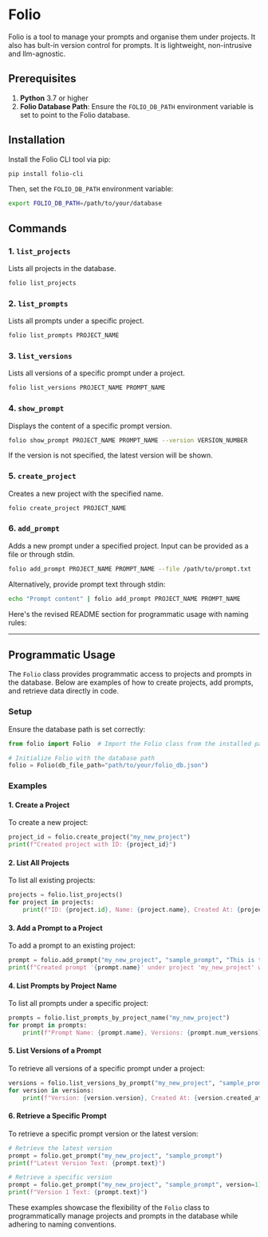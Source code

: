 # Folio

Folio is a tool to manage your prompts and organise them under projects. It also has bult-in version control for prompts. It is lightweight, non-intrusive and llm-agnostic.

## Prerequisites

1. **Python** 3.7 or higher
2. **Folio Database Path**: Ensure the `FOLIO_DB_PATH` environment variable is set to point to the Folio database.

## Installation

Install the Folio CLI tool via pip:

```bash
pip install folio-cli
```

Then, set the `FOLIO_DB_PATH` environment variable:

```bash
export FOLIO_DB_PATH=/path/to/your/database
```

## Commands

### 1. `list_projects`

Lists all projects in the database.

```bash
folio list_projects
```

### 2. `list_prompts`

Lists all prompts under a specific project.

```bash
folio list_prompts PROJECT_NAME
```

### 3. `list_versions`

Lists all versions of a specific prompt under a project.

```bash
folio list_versions PROJECT_NAME PROMPT_NAME
```

### 4. `show_prompt`

Displays the content of a specific prompt version.

```bash
folio show_prompt PROJECT_NAME PROMPT_NAME --version VERSION_NUMBER
```

If the version is not specified, the latest version will be shown.

### 5. `create_project`

Creates a new project with the specified name.

```bash
folio create_project PROJECT_NAME
```

### 6. `add_prompt`

Adds a new prompt under a specified project. Input can be provided as a file or through stdin.

```bash
folio add_prompt PROJECT_NAME PROMPT_NAME --file /path/to/prompt.txt
```

Alternatively, provide prompt text through stdin:

```bash
echo "Prompt content" | folio add_prompt PROJECT_NAME PROMPT_NAME
```

Here's the revised README section for programmatic usage with naming rules:

---

## Programmatic Usage

The `Folio` class provides programmatic access to projects and prompts in the database. Below are examples of how to create projects, add prompts, and retrieve data directly in code.

### Setup

Ensure the database path is set correctly:

```python
from folio import Folio  # Import the Folio class from the installed package

# Initialize Folio with the database path
folio = Folio(db_file_path="path/to/your/folio_db.json")
```

### Examples

#### 1. Create a Project

To create a new project:

```python
project_id = folio.create_project("my_new_project")
print(f"Created project with ID: {project_id}")
```

#### 2. List All Projects

To list all existing projects:

```python
projects = folio.list_projects()
for project in projects:
    print(f"ID: {project.id}, Name: {project.name}, Created At: {project.created_at}")
```

#### 3. Add a Prompt to a Project

To add a prompt to an existing project:

```python
prompt = folio.add_prompt("my_new_project", "sample_prompt", "This is the text of the sample prompt.")
print(f"Created prompt '{prompt.name}' under project 'my_new_project' with version {prompt.version}")
```

#### 4. List Prompts by Project Name

To list all prompts under a specific project:

```python
prompts = folio.list_prompts_by_project_name("my_new_project")
for prompt in prompts:
    print(f"Prompt Name: {prompt.name}, Versions: {prompt.num_versions}")
```

#### 5. List Versions of a Prompt

To retrieve all versions of a specific prompt under a project:

```python
versions = folio.list_versions_by_prompt("my_new_project", "sample_prompt")
for version in versions:
    print(f"Version: {version.version}, Created At: {version.created_at}")
```

#### 6. Retrieve a Specific Prompt

To retrieve a specific prompt version or the latest version:

```python
# Retrieve the latest version
prompt = folio.get_prompt("my_new_project", "sample_prompt")
print(f"Latest Version Text: {prompt.text}")

# Retrieve a specific version
prompt = folio.get_prompt("my_new_project", "sample_prompt", version=1)
print(f"Version 1 Text: {prompt.text}")
```

These examples showcase the flexibility of the `Folio` class to programmatically manage projects and prompts in the database while adhering to naming conventions.